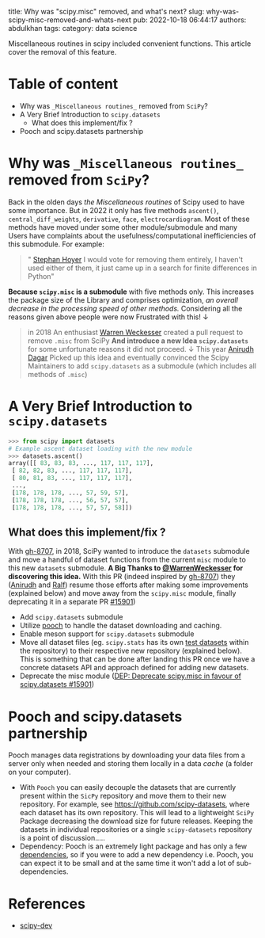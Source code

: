 title: Why was "scipy.misc" removed, and what's next?
slug: why-was-scipy-misc-removed-and-whats-next
pub: 2022-10-18 06:44:17
authors: abdulkhan
tags: 
category: data science

Miscellaneous routines in scipy included convenient functions. This article cover the removal of this feature.

Table of content
================


* Why was `_Miscellaneous routines_` removed from `SciPy`?
* A Very Brief Introduction to `scipy.datasets`
    + What does this implement/fix ?
* Pooch and scipy.datasets partnership


Why was `_Miscellaneous routines_` removed from `SciPy`?
========================================================



Back in the olden days *the Miscellaneous routines* of Scipy used to have some importance. But in 2022 it only has five methods `ascent()`, `central_diff_weights`, `derivative`, `face`, `electrocardiogram`. Most of these methods have moved under some other module/submodule and many Users have complaints about the usefulness/computational inefficiencies of this submodule. For example:


> 
>  " [Stephan Hoyer](https://mail.python.org/archives/users/fd539a97c2b34c4f82f9729ad7f4eb17/)
>  I would vote for removing them entirely, I haven't used either of
>  them, it just came up in a search for finite differences in Python"
> 


**Because `scipy.misc` is a submodule** with five methods only. This increases the package size of the Library and comprises optimization, *an overall decrease in the processing speed of other methods.*
Considering all the reasons given above people were now Frustrated with this! ↓


> 
>  in 2018 An enthusiast [Warren
>  Weckesser](https://github.com/scipy/scipy/pull/8707) created a pull
>  request to remove `.misc` from SciPy **And introduce a new Idea
>  `scipy.datasets`** for some unfortunate reasons it did not proceed.
>  ↓ 
>  This year [Anirudh Dagar](https://mail.python.org/archives/list/scipy-dev@python.org/thread/AACMUJES2D3F24QWSQNOBVIYBOUZD2QX/)
>  Picked up this idea and eventually convinced the Scipy Maintainers to add `scipy.datasets` as a submodule (which includes all methods of `.misc`)
> 


A Very Brief Introduction to `scipy.datasets`
=============================================



```python
>>> from scipy import datasets
# Example ascent dataset loading with the new module
>>> datasets.ascent()
array([[ 83, 83, 83, ..., 117, 117, 117],
 [ 82, 82, 83, ..., 117, 117, 117],
 [ 80, 81, 83, ..., 117, 117, 117],
 ...,
 [178, 178, 178, ..., 57, 59, 57],
 [178, 178, 178, ..., 56, 57, 57],
 [178, 178, 178, ..., 57, 57, 58]])

```

What does this implement/fix ?
------------------------------


With [gh-8707](https://github.com/scipy/scipy/pull/8707), in 2018, SciPy wanted to introduce the `datasets` submodule and move a handful of dataset functions from the current `misc` module to this new `datasets` submodule. **A Big Thanks to [@WarrenWeckesser](https://github.com/WarrenWeckesser) for discovering this idea.** With this PR (indeed inspired by [gh-8707](https://github.com/scipy/scipy/pull/8707)) they ([Anirudh](https://mail.python.org/archives/users/d23be19d7818404998f29c9c1ea3d1f9/) and [Ralf](https://mail.python.org/archives/users/f60feb983fc549cba6161c320da7b574/)) resume those efforts after making some improvements (explained below) and move away from the `scipy.misc` module, finally deprecating it in a separate PR [#15901](https://github.com/scipy/scipy/pull/15901))

* Add `scipy.datasets` submodule
* Utilize [pooch](https://github.com/fatiando/pooch) to handle the dataset downloading and caching.
* Enable meson support for `scipy.datasets` submodule
* Move all dataset files (eg. `scipy.stats` has its own [test datasets](https://github.com/scipy/scipy/tree/main/scipy/stats/tests/data) within the repository) to their respective new repository (explained below). This is something that can be done after landing this PR once we have a concrete datasets API and approach defined for adding new datasets.
* Deprecate the misc module ([DEP: Deprecate scipy.misc in favour of scipy.datasets #15901](https://github.com/scipy/scipy/pull/15901))


Pooch and scipy.datasets partnership
====================================



Pooch manages data registrations by downloading your data files from a server only when needed and storing them locally in a data *cache* (a folder on your computer).

* With `Pooch` you can easily decouple the datasets that are currently present within the `SicPy` repository and move them to their new repository. For example, see <https://github.com/scipy-datasets>, where each dataset has its own repository. This will lead to a lightweight `SciPy` Package decreasing the download size for future releases. Keeping the datasets in individual repositories or a single `scipy-datasets` repository is a point of discussion.....
* Dependency: Pooch is an extremely light package and has only a few [dependencies](https://github.com/fatiando/pooch/blob/main/setup.cfg#L43-L46), so if you were to add a new dependency i.e. Pooch, you can expect it to be small and at the same time it won't add a lot of sub-dependencies.




References
==========


* [scipy-dev](https://mail.python.org/archives/list/scipy-dev@python.org/thread/AACMUJES2D3F24QWSQNOBVIYBOUZD2QX/)

